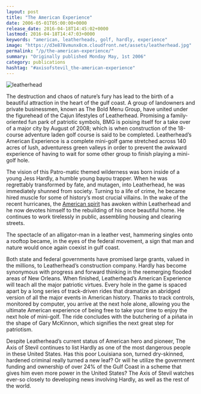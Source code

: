 ```yaml
---
layout: post
title: "The American Experience"
date: 2006-05-01T05:00:00+0000
release_date: 2016-04-18T14:45:02+0000
lastmod: 2016-04-18T14:47:03+0000
keywords: "american, leatherheads, golf, hardly, experience"
image: "https://d3e878vmunx8cm.cloudfront.net/assets/leatherhead.jpg"
permalink: "/p/the-american-experience/"
summary: "Originally published Monday May, 1st 2006"
category: publications
hashtag: "#axisofstevil_the-american-experience"
---
```


[id_1]: https://d3e878vmunx8cm.cloudfront.net/assets/leatherhead.jpg "leatherhead"
![leatherhead][id_1]

The destruction and chaos of nature’s fury has lead to the birth of a beautiful attraction in the heart of the gulf coast. A group of landowners and private businessmen, known as The Bold Menu Group, have united under the figurehead of the Cajun lifestyles of Leatherhead. Promising a family-oriented fun park of patriotic symbols, BMG is poising itself for a take over of a major city by August of 2008; which is when construction of the 18-course adventure laden golf course is said to be completed. Leatherhead’s American Experience is a complete mini-golf game stretched across 140 acres of lush, adventuress green valleys in order to prevent the awkward experience of having to wait for some other group to finish playing a mini-golf hole.

The vision of this Patro-matic themed wilderness was born inside of a young Jess Hardly, a humble young bayou trapper.  When he was regrettably transformed by fate, and mutagen, into Leatherhead, he was immediately shunned from society. Turning to a life of crime, he became hired muscle for some of history’s most crucial villains. In the wake of the recent hurricanes, the [American spirit](/p/triumphant-return-of-the-american-spirit "American spirit") has awoken within Leatherhead and he now devotes himself to the rebuilding of his once beautiful home.  He continues to work tirelessly in public, assembling housing and clearing streets.

The spectacle of an alligator-man in a leather vest, hammering singles onto a rooftop became, in the eyes of the federal movement, a sign that man and nature would once again coexist in gulf coast.

Both state and federal governments have promised large grants, valued in the millions, to Leatherhead’s construction company. Hardly has become synonymous with progress and forward thinking in the reemerging flooded areas of New Orleans. When finished, Leatherhead’s American Experience will teach all the major patriotic virtues. Every hole in the game is spaced apart by a long series of track-driven rides that dramatize an abridged version of all the major events in American history. Thanks to track controls, monitored by computer, you arrive at the next hole alone, allowing you the ultimate American experience of being free to take your time to enjoy the next hole of mini-golf.  The ride concludes with the butchering of a piñata in the shape of Gary McKinnon, which signifies the next great step for patriotism.

Despite Leatherhead’s current status of American hero and pioneer, The Axis of Stevil continues to list Hardly as one of the most dangerous people in these United States.  Has this poor Louisiana son, turned dry-skinned, hardened criminal really turned a new leaf?  Or will he utilize the government funding and ownership of over 24% of the Gulf Coast in a scheme that gives him even more power in the United States?  The Axis of Stevil watches ever-so closely to developing news involving Hardly, as well as the rest of the world.
